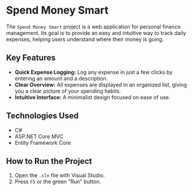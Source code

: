 # Spend Money Smart

The `Spend Money Smart` project is a web application for personal finance management. Its goal is to provide an easy and intuitive way to track daily expenses, helping users understand where their money is going.

## Key Features

*   **Quick Expense Logging:** Log any expense in just a few clicks by entering an amount and a description.
*   **Clear Overview:** All expenses are displayed in an organized list, giving you a clear picture of your spending habits.
*   **Intuitive Interface:** A minimalist design focused on ease of use.

## Technologies Used

*   C#
*   ASP.NET Core MVC
*   Entity Framework Core

## How to Run the Project

1.  Open the `.sln` file with Visual Studio.
2.  Press `F5` or the green "Run" button.